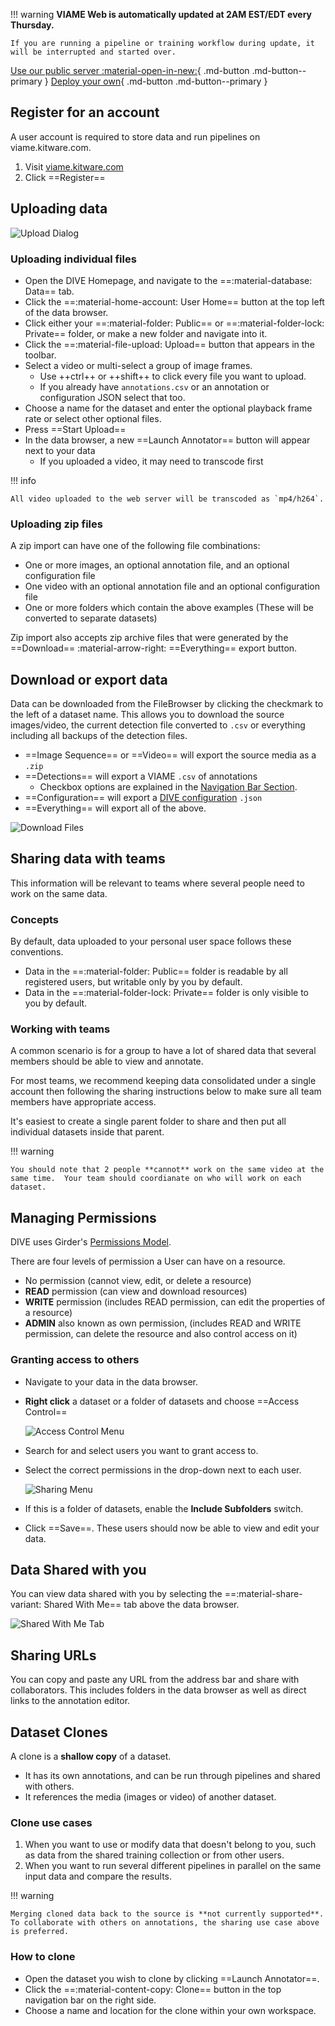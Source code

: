 !!! warning
    **VIAME Web is automatically updated at 2AM EST/EDT every Thursday.**

    If you are running a pipeline or training workflow during update, it will be interrupted and started over.

[Use our public server :material-open-in-new:](https://viame.kitware.com){ .md-button .md-button--primary }
[Deploy your own](Deployment-Overview.md){ .md-button .md-button--primary }

## Register for an account

A user account is required to store data and run pipelines on viame.kitware.com.

1. Visit [viame.kitware.com](https://viame.kitware.com)
1. Click ==Register==

## Uploading data

![Upload Dialog](images/FileBrowser/UploadDialog.png)

### Uploading individual files

* Open the DIVE Homepage, and navigate to the ==:material-database: Data== tab.
* Click the ==:material-home-account: User Home== button at the top left of the data browser.
* Click either your ==:material-folder: Public== or ==:material-folder-lock: Private== folder, or make a new folder and navigate into it.
* Click the ==:material-file-upload: Upload== button that appears in the toolbar.
* Select a video or multi-select a group of image frames.
    * Use ++ctrl++ or ++shift++ to click every file you want to upload.
    * If you already have `annotations.csv` or an annotation or configuration JSON select that too.
* Choose a name for the dataset and enter the optional playback frame rate or select other optional files.
* Press ==Start Upload==
* In the data browser, a new ==Launch Annotator== button will appear next to your data
    * If you uploaded a video, it may need to transcode first

!!! info

    All video uploaded to the web server will be transcoded as `mp4/h264`.

### Uploading zip files

A zip import can have one of the following file combinations:

* One or more images, an optional annotation file, and an optional configuration file
* One video with an optional annotation file and an optional configuration file
* One or more folders which contain the above examples (These will be converted to separate datasets)

Zip import also accepts zip archive files that were generated by the ==Download== :material-arrow-right: ==Everything== export button.

## Download or export data

Data can be downloaded from the FileBrowser by clicking the checkmark to the left of a dataset name.  This allows you to download the source images/video, the current detection file converted to `.csv` or everything including all backups of the detection files.

* ==Image Sequence== or ==Video== will export the source media as a `.zip`
* ==Detections== will export a VIAME `.csv` of annotations
    * Checkbox options are explained in the [Navigation Bar Section](UI-Navigation-Bar.md).
* ==Configuration== will export a [DIVE configuration](DataFormats.md#dive-configuration-json) `.json`
* ==Everything== will export all of the above.

![Download Files](images/FileBrowser/DownloadFiles.png)

## Sharing data with teams

This information will be relevant to teams where several people need to work on the same data.

### Concepts

By default, data uploaded to your personal user space follows these conventions.

* Data in the ==:material-folder: Public== folder is readable by all registered users, but writable only by you by default.
* Data in the ==:material-folder-lock: Private== folder is only visible to you by default.

### Working with teams

A common scenario is for a group to have a lot of shared data that several members should be able to view and annotate.

For most teams, we recommend keeping data consolidated under a single account then following the sharing instructions below to make sure all team members have appropriate access.

It's easiest to create a single parent folder to share and then put all individual datasets inside that parent.

!!! warning

    You should note that 2 people **cannot** work on the same video at the same time.  Your team should coordianate on who will work on each dataset.

## Managing Permissions

DIVE uses Girder's [Permissions Model](https://girder.readthedocs.io/en/latest/user-guide.html#permissions).

There are four levels of permission a User can have on a resource.

* No permission (cannot view, edit, or delete a resource)
* **READ** permission (can view and download resources)
* **WRITE** permission (includes READ permission, can edit the properties of a resource)
* **ADMIN** also known as own permission, (includes READ and WRITE permission, can delete the resource and also control access on it)

### Granting access to others

* Navigate to your data in the data browser.
* **Right click** a dataset or a folder of datasets and choose ==Access Control==

    ![Access Control Menu](images/Sharing/RightClickMenu.png)

* Search for and select users you want to grant access to.
* Select the correct permissions in the drop-down next to each user.

    ![Sharing Menu](images/Sharing/Toggles.png)

* If this is a folder of datasets, enable the **Include Subfolders** switch.
* Click ==Save==.  These users should now be able to view and edit your data.

## Data Shared with you

You can view data shared with you by selecting the ==:material-share-variant: Shared With Me== tab above the data browser.

![Shared With Me Tab](images/Sharing/ShareTab.png)

## Sharing URLs

You can copy and paste any URL from the address bar and share with collaborators.  This includes folders in the data browser as well as direct links to the annotation editor.

## Dataset Clones

A clone is a **shallow copy** of a dataset.

* It has its own annotations, and can be run through pipelines and shared with others.
* It references the media (images or video) of another dataset.

### Clone use cases

1. When you want to use or modify data that doesn't belong to you, such as data from the shared training collection or from other users.
1. When you want to run several different pipelines in parallel on the same input data and compare the results.

!!! warning

    Merging cloned data back to the source is **not currently supported**.  To collaborate with others on annotations, the sharing use case above is preferred.

### How to clone

* Open the dataset you wish to clone by clicking ==Launch Annotator==.
* Click the ==:material-content-copy: Clone== button in the top navigation bar on the right side.
* Choose a name and location for the clone within your own workspace.
